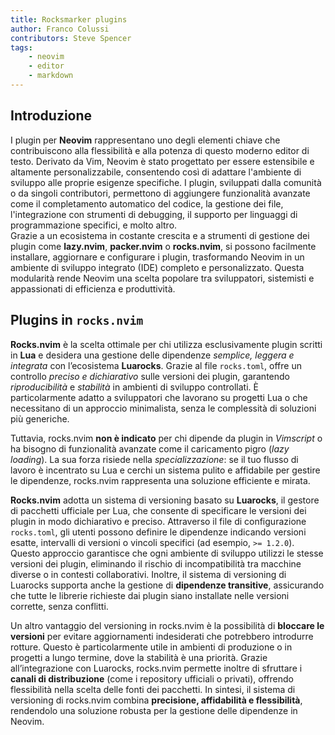 ```yaml
---
title: Rocksmarker plugins
author: Franco Colussi
contributors: Steve Spencer
tags:
    - neovim
    - editor
    - markdown
---
```


<!--vale off-->
## Introduzione

I plugin per **Neovim** rappresentano uno degli elementi chiave che contribuiscono alla flessibilità e alla potenza di questo moderno editor di testo. Derivato da Vim, Neovim è stato progettato per essere estensibile e altamente personalizzabile, consentendo così di adattare l'ambiente di sviluppo alle proprie esigenze specifiche. I plugin, sviluppati dalla comunità o da singoli contributori, permettono di aggiungere funzionalità avanzate come il completamento automatico del codice, la gestione dei file, l'integrazione con strumenti di debugging, il supporto per linguaggi di programmazione specifici, e molto altro.  
Grazie a un ecosistema in costante crescita e a strumenti di gestione dei plugin come **lazy.nvim**, **packer.nvim** o **rocks.nvim**, si possono facilmente installare, aggiornare e configurare i plugin, trasformando Neovim in un ambiente di sviluppo integrato (IDE) completo e personalizzato. Questa modularità rende Neovim una scelta popolare tra sviluppatori, sistemisti e appassionati di efficienza e produttività.

## Plugins in `rocks.nvim`

**Rocks.nvim** è la scelta ottimale per chi utilizza esclusivamente plugin scritti in **Lua** e desidera una gestione delle dipendenze *semplice, leggera e integrata* con l’ecosistema **Luarocks**. Grazie al file `rocks.toml`, offre un controllo *preciso e dichiarativo* sulle versioni dei plugin, garantendo *riproducibilità* e *stabilità* in ambienti di sviluppo controllati. È particolarmente adatto a sviluppatori che lavorano su progetti Lua o che necessitano di un approccio minimalista, senza le complessità di soluzioni più generiche.

Tuttavia, rocks.nvim **non è indicato** per chi dipende da plugin in *Vimscript* o ha bisogno di funzionalità avanzate come il caricamento pigro (*lazy loading*). La sua forza risiede nella *specializzazione*: se il tuo flusso di lavoro è incentrato su Lua e cerchi un sistema pulito e affidabile per gestire le dipendenze, rocks.nvim rappresenta una soluzione efficiente e mirata.

**Rocks.nvim** adotta un sistema di versioning basato su **Luarocks**, il gestore di pacchetti ufficiale per Lua, che consente di specificare le versioni dei plugin in modo dichiarativo e preciso. Attraverso il file di configurazione `rocks.toml`, gli utenti possono definire le dipendenze indicando versioni esatte, intervalli di versioni o vincoli specifici (ad esempio, `>= 1.2.0`). Questo approccio garantisce che ogni ambiente di sviluppo utilizzi le stesse versioni dei plugin, eliminando il rischio di incompatibilità tra macchine diverse o in contesti collaborativi. Inoltre, il sistema di versioning di Luarocks supporta anche la gestione di **dipendenze transitive**, assicurando che tutte le librerie richieste dai plugin siano installate nelle versioni corrette, senza conflitti.

Un altro vantaggio del versioning in rocks.nvim è la possibilità di **bloccare le versioni** per evitare aggiornamenti indesiderati che potrebbero introdurre rotture. Questo è particolarmente utile in ambienti di produzione o in progetti a lungo termine, dove la stabilità è una priorità. Grazie all’integrazione con Luarocks, rocks.nvim permette inoltre di sfruttare i **canali di distribuzione** (come i repository ufficiali o privati), offrendo flessibilità nella scelta delle fonti dei pacchetti. In sintesi, il sistema di versioning di rocks.nvim combina **precisione, affidabilità e flessibilità**, rendendolo una soluzione robusta per la gestione delle dipendenze in Neovim.
